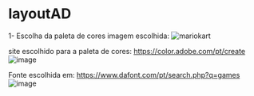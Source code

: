 # layoutAD

1- Escolha da paleta de cores
imagem escolhida: ![mariokart](https://user-images.githubusercontent.com/80228375/138691536-f91e9b01-bc89-41be-a7ca-0d3961e4e266.jpg)

site escolhido para a paleta de cores: https://color.adobe.com/pt/create
![image](https://user-images.githubusercontent.com/80228375/138692033-c3ef05c4-231f-4121-9144-7427887d3065.png)

Fonte escolhida em: https://www.dafont.com/pt/search.php?q=games
![image](https://user-images.githubusercontent.com/80228375/138692198-e492d61b-3bce-4e20-91d3-b789f182cc62.png)
